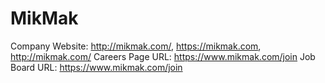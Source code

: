 # MikMak

Company Website: http://mikmak.com/, https://mikmak.com, http://mikmak.com/
Careers Page URL: https://www.mikmak.com/join
Job Board URL: https://www.mikmak.com/join